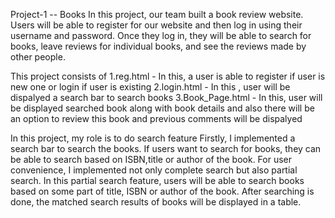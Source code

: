 Project-1 -- Books
In this project, our team built a book review website. Users will be able to register for our website 
and then log in using their username and password. Once they log in, they will be able to search for books,
leave reviews for individual books, and see the reviews made by other people.

This project consists of
1.reg.html - In this, a user is able to register if user is new one or login if user is existing
2.login.html - In this , user will be dispalyed a search bar to search books
3.Book_Page.html - In this, user will be displayed searched book along with book details
and also there will be an option to review this book and previous comments will be dispalyed

In this project, my role is to do search feature
Firstly, I implemented a search bar to search the books.
If users want to search for books, they can be able to search based on ISBN,title or author of the book.
For user convenience, I implemented not only complete search but also partial search.
In this partial search feature, users will be able to search books based on some part of title, ISBN or author of the book.
After searching is done, the matched search results of books will be displayed in a table.
<!-- In that table, user will be able to select a specific book to see using View Book Link
After clicking view book link, it will be redirected to bookpage. 
In the bookpage, the selected specific book details will be dispalyed to users.
Below those details, a user will be able to review the book and also previous reviews given by other users to that book will be displayed. -->
